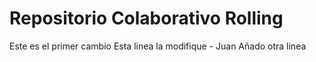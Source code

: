 # Repositorio Colaborativo Rolling

Este es el primer cambio
Esta linea la modifique - Juan
Añado otra linea
